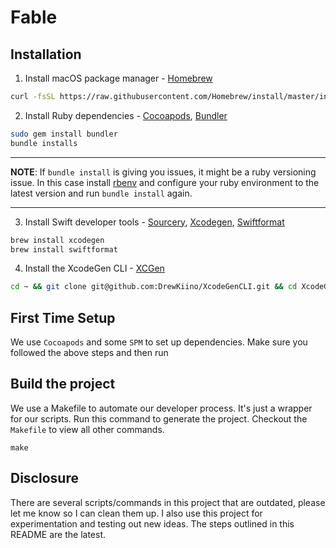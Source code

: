 

# Fable

## Installation

1. Install macOS package manager - [Homebrew](https://brew.sh/)
```bash
curl -fsSL https://raw.githubusercontent.com/Homebrew/install/master/install | ruby
```
2. Install Ruby dependencies - [Cocoapods](https://cocoapods.org/), [Bundler](https://bundler.io/)
```bash
sudo gem install bundler
bundle installs
```
---
**NOTE**: If `bundle install` is giving you issues, it might be a ruby versioning issue. In this case install [rbenv](https://github.com/rbenv/rbenv) and configure your ruby environment to the latest version and run `bundle install` again. 

---
3. Install Swift developer tools - [Sourcery](https://github.com/krzysztofzablocki/Sourcery), [Xcodegen](https://github.com/yonaskolb/XcodeGen), [Swiftformat](https://github.com/nicklockwood/SwiftFormat)
```bash
brew install xcodegen
brew install swiftformat
```
4. Install the XcodeGen CLI - [XCGen](https://github.com/DrewKiino/XcodeGenCLI)
```bash
cd ~ && git clone git@github.com:DrewKiino/XcodeGenCLI.git && cd XcodeGenCLI && make build
```

## First Time Setup

We use `Cocoapods` and some `SPM` to set up dependencies. Make sure you followed the above steps and then run

## Build the project

We use a Makefile to automate our developer process. It's just a wrapper for our scripts. Run this command to generate the project. 
Checkout the `Makefile` to view all other commands.
```
make
```

## Disclosure

There are several scripts/commands in this project that are outdated, please let me know so I can clean them up. I also use
this project for experimentation and testing out new ideas. The steps outlined in this README are the latest.